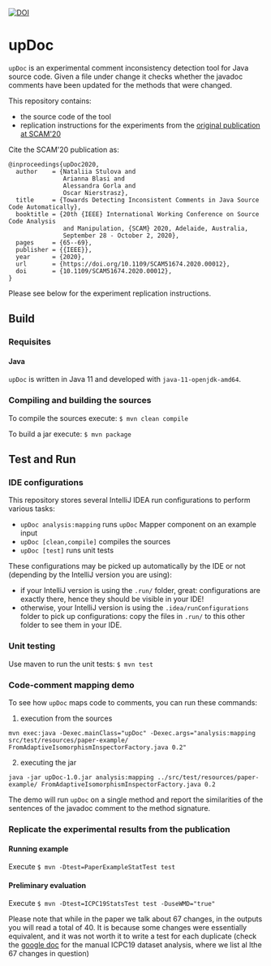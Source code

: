 [![DOI](https://zenodo.org/badge/493304392.svg)](https://zenodo.org/badge/latestdoi/493304392)

# upDoc

`upDoc` is an experimental comment inconsistency detection tool for Java source code. Given a file under change it checks whether the javadoc comments have been updated for the methods that were changed.

This repository contains:
- the source code of the tool
- replication instructions for the experiments from the [original publication at SCAM'20](http://scg.unibe.ch/archive/papers/Stul20b-InconsistentComments.pdf)

Cite the SCAM'20 publication as:

```
@inproceedings{upDoc2020,
  author    = {Nataliia Stulova and
               Arianna Blasi and
               Alessandra Gorla and
               Oscar Nierstrasz},
  title     = {Towards Detecting Inconsistent Comments in Java Source Code Automatically},
  booktitle = {20th {IEEE} International Working Conference on Source Code Analysis
               and Manipulation, {SCAM} 2020, Adelaide, Australia,
               September 28 - October 2, 2020},
  pages     = {65--69},
  publisher = {{IEEE}},
  year      = {2020},
  url       = {https://doi.org/10.1109/SCAM51674.2020.00012},
  doi       = {10.1109/SCAM51674.2020.00012},
}
```

Please see below for the experiment replication instructions.

## Build

### Requisites

#### Java

`upDoc` is written in Java 11 and developed with `java-11-openjdk-amd64`.


### Compiling and building the sources

To compile the sources execute: `$ mvn clean compile`

To build a jar execute: `$ mvn package`

## Test and Run

### IDE configurations

This repository stores several IntelliJ IDEA run configurations to perform
various tasks:

- `upDoc analysis:mapping` runs `upDoc` Mapper component on an example input
- `upDoc [clean,compile]` compiles the sources
- `upDoc [test]` runs unit tests

These configurations may be picked up automatically by the IDE or not (depending
by the IntelliJ version you are using):
- if your IntelliJ version is using the `.run/` folder, great: configurations are exactly there, hence they should be visible in your IDE!
- otherwise, your IntelliJ version is using the `.idea/runConfigurations` folder to pick up configurations: copy the files in `.run/` to this other folder to see them in your IDE.

###  Unit testing

Use maven to run the unit tests: `$ mvn test`


### Code-comment mapping demo

To see how `upDoc` maps code to comments, you can run these commands:

1) execution from the sources

`mvn exec:java -Dexec.mainClass="upDoc" -Dexec.args="analysis:mapping src/test/resources/paper-example/ FromAdaptiveIsomorphismInspectorFactory.java 0.2"`

2) executing the jar

`java -jar upDoc-1.0.jar analysis:mapping ../src/test/resources/paper-example/ FromAdaptiveIsomorphismInspectorFactory.java 0.2
`

The demo will run `upDoc` on a single method and report the similarities of the sentences of the javadoc comment to the method signature.

### Replicate the experimental results from the publication

#### Running example

Execute `$ mvn -Dtest=PaperExampleStatTest test`

#### Preliminary evaluation

Execute `$ mvn -Dtest=ICPC19StatsTest test -DuseWMD="true"`

Please note that while in the paper we talk about 67 changes, in the outputs you will read a total of 40. It is because some changes were essentially equivalent, and it was not worth it to write a test for each duplicate (check the [google doc](https://docs.google.com/spreadsheets/d/1maRH6YY0OVuKSB2ACDhrz1-CQCS7sRHHoaZJDvLWi2Y/edit?usp=sharing) for the manual ICPC19 dataset analysis, where we list al lthe 67 changes in question)
